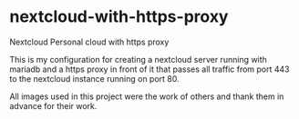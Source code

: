 # nextcloud-with-https-proxy
Nextcloud Personal cloud with https proxy

This is my configuration for creating a nextcloud server running with mariadb and a https proxy in front of it that passes all traffic from port 443 to the nextcloud instance running on port 80.

All images used in this project were the work of others and thank them in advance for their work.

